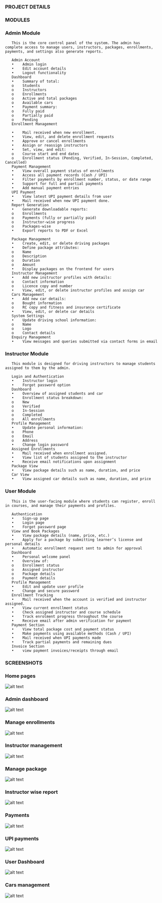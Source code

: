
### PROJECT DETAILS
### MODULES



### Admin Module
       This is the core control panel of the system. The admin has complete access to manage users, instructors, packages, enrollments, payments, and settings also generate reports.
       
       Admin Account
       •	Admin login
       •	Edit account details
       •	Logout functionality
       Dashboard
       •	Summary of total:
       o	Students
       o	Instructors
       o	Enrollments
       o	Active and total packages
       o	Available cars
       •	Payment summary:
       o	Fully paid
       o	Partially paid
       o	Pending
       Enrollment Management
       
       •	Mail received when new enrollment.
       •	View, edit, and delete enrollment requests
       •	Approve or cancel enrollments
       •	Assign or reassign instructors
       •	Set, view, and edit:
       o	Course start and end dates
       o	Enrollment status (Pending, Verified, In-Session, Completed, Cancelled)
       Payment Management
       •	View overall payment status of enrollments
       •	Access all payment records (Cash / UPI)
       •	Filter payments by enrollment number, status, or date range
       •	Support for full and partial payments
       •	Add manual payment entries
       UPI Payment
       •	View latest UPI payment details from user
       •	Mail received when new UPI payment done.
       Report Generation
       •	Generate downloadable reports:
       o	Enrollments
       o	Payments (fully or partially paid)
       o	Instructor-wise progress
       o	Packages-wise
       •	Export reports to PDF or Excel
       
       Package Management
       •	Create, edit, or delete driving packages
       •	Define package attributes:
       o	Name
       o	Description
       o	Duration
       o	Amount
       •	Display packages on the frontend for users
       Instructor Management
       •	Add new instructor profiles with details:
       o	Contact information
       o	Licence copy and number
       •	View, edit, or delete instructor profiles and assign car
       Cars Management
       •	Add new car details:
       o	Bought information
       o	RC copy and fitness and insurance certificate
       •	View, edit, or delete car details
       System Settings
       •	Update driving school information:
       o	Name
       o	Logo
       o	Contact details
       Enquiry Management
       •	View messages and queries submitted via contact forms in email

### Instructor Module
       This module is designed for driving instructors to manage students assigned to them by the admin.
       
       Login and Authentication
       •	Instructor login
       •	Forgot password option
       Dashboard
       •	Overview of assigned students and car
       •	Enrollment status breakdown:
       o	New
       o	Verified
       o	In-Session
       o	Completed
       o	All enrollments
       Profile Management
       •	Update personal information:
       o	Phone
       o	Email
       o	Address
       •	Change login password
       Assigned Enrollments
       •	Mail received when enrollment assigned.
       •	View list of students assigned to the instructor
       •	Receive email notifications upon assignment
       Package View
       •	View package details such as name, duration, and price
       Car View
       •	View assigned car details such as name, duration, and price
       
### User Module
       This is the user-facing module where students can register, enroll in courses, and manage their payments and profiles.
       
       Authentication
       •	Sign-up page
       •	Login page
       •	Forgot password page
       View and Book Packages
       •	View package details (name, price, etc.)
       •	Apply for a package by submitting learner’s license and personal details
       •	Automatic enrollment request sent to admin for approval
       Dashboard
       •	Personal welcome panel
       •	Overview of:
       o	Enrollment status
       o	Assigned instructor
       o	Package details
       o	Payment details
       Profile Management
       •	Edit and update user profile
       •	Change and secure password
       Enrollment Tracking
       •	Mail received when the account is verified and instructor assigned.
       •	View current enrollment status
       •	Check assigned instructor and course schedule
       •	Track enrolment progress throughout the course
       •	Receive email after admin verification for payment
       Payment Section
       •	View total package cost and payment status
       •	Make payments using available methods (Cash / UPI) 
       •	Mail received when UPI payments made
       •	Track partial payments and remaining dues
       Invoice Section
       •	view payment invoices/receipts through email


 
### SCREENSHOTS
### Home pages

![alt text](images/image.png)

### Admin dashboard

![alt text](images/image-1.png)

### Manage enrollments

![alt text](images/image-3.png)

### Instructor management

![alt text](images/image-4.png)

### Manage package

![alt text](images/image-5.png)

### Instructor wise report


![alt text](images/image-6.png)

### Payments

![alt text](images/image-7.png)


### UPI payments


![alt text](images/image-8.png)

### User Dashboard

![alt text](images/image-9.png)

### Cars management

![alt text](images/image-10.png)